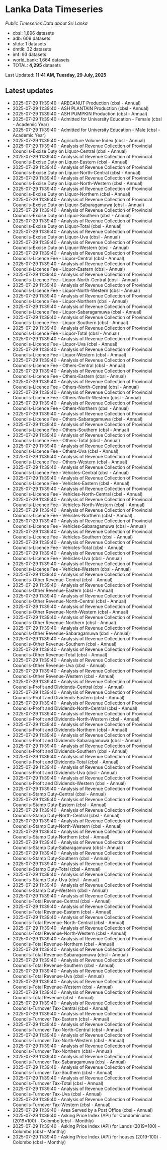 # Lanka Data Timeseries
*Public Timeseries Data about Sri Lanka*

* cbsl: 1,896 datasets
* adb: 609 datasets
* sltda: 1 datasets
* dmtlk: 32 datasets
* imf: 93 datasets
* world_bank: 1,664 datasets
* TOTAL: **4,295** datasets

Last Updated: **11:41 AM, Tuesday, 29 July, 2025**

## Latest updates

* 2025-07-29 11:39:40 - ARECANUT Production (cbsl - Annual)
* 2025-07-29 11:39:40 - ASH PLANTAIN Production (cbsl - Annual)
* 2025-07-29 11:39:40 - ASH PUMPKIN Production (cbsl - Annual)
* 2025-07-29 11:39:40 - Admitted for University Education - Female (cbsl - Academic Year)
* 2025-07-29 11:39:40 - Admitted for University Education - Male (cbsl - Academic Year)
* 2025-07-29 11:39:40 - Agriculture Volume Index (cbsl - Annual)
* 2025-07-29 11:39:40 - Analysis of Revenue Collection of Provincial Councils-Excise Duty on Liquor-Central (cbsl - Annual)
* 2025-07-29 11:39:40 - Analysis of Revenue Collection of Provincial Councils-Excise Duty on Liquor-Eastern (cbsl - Annual)
* 2025-07-29 11:39:40 - Analysis of Revenue Collection of Provincial Councils-Excise Duty on Liquor-North-Central (cbsl - Annual)
* 2025-07-29 11:39:40 - Analysis of Revenue Collection of Provincial Councils-Excise Duty on Liquor-North-Western (cbsl - Annual)
* 2025-07-29 11:39:40 - Analysis of Revenue Collection of Provincial Councils-Excise Duty on Liquor-Northern (cbsl - Annual)
* 2025-07-29 11:39:40 - Analysis of Revenue Collection of Provincial Councils-Excise Duty on Liquor-Sabaragamuwa (cbsl - Annual)
* 2025-07-29 11:39:40 - Analysis of Revenue Collection of Provincial Councils-Excise Duty on Liquor-Southern (cbsl - Annual)
* 2025-07-29 11:39:40 - Analysis of Revenue Collection of Provincial Councils-Excise Duty on Liquor-Total (cbsl - Annual)
* 2025-07-29 11:39:40 - Analysis of Revenue Collection of Provincial Councils-Excise Duty on Liquor-Uva (cbsl - Annual)
* 2025-07-29 11:39:40 - Analysis of Revenue Collection of Provincial Councils-Excise Duty on Liquor-Western (cbsl - Annual)
* 2025-07-29 11:39:40 - Analysis of Revenue Collection of Provincial Councils-Licence Fee - Liquor-Central (cbsl - Annual)
* 2025-07-29 11:39:40 - Analysis of Revenue Collection of Provincial Councils-Licence Fee - Liquor-Eastern (cbsl - Annual)
* 2025-07-29 11:39:40 - Analysis of Revenue Collection of Provincial Councils-Licence Fee - Liquor-North-Central (cbsl - Annual)
* 2025-07-29 11:39:40 - Analysis of Revenue Collection of Provincial Councils-Licence Fee - Liquor-North-Western (cbsl - Annual)
* 2025-07-29 11:39:40 - Analysis of Revenue Collection of Provincial Councils-Licence Fee - Liquor-Northern (cbsl - Annual)
* 2025-07-29 11:39:40 - Analysis of Revenue Collection of Provincial Councils-Licence Fee - Liquor-Sabaragamuwa (cbsl - Annual)
* 2025-07-29 11:39:40 - Analysis of Revenue Collection of Provincial Councils-Licence Fee - Liquor-Southern (cbsl - Annual)
* 2025-07-29 11:39:40 - Analysis of Revenue Collection of Provincial Councils-Licence Fee - Liquor-Total (cbsl - Annual)
* 2025-07-29 11:39:40 - Analysis of Revenue Collection of Provincial Councils-Licence Fee - Liquor-Uva (cbsl - Annual)
* 2025-07-29 11:39:40 - Analysis of Revenue Collection of Provincial Councils-Licence Fee - Liquor-Western (cbsl - Annual)
* 2025-07-29 11:39:40 - Analysis of Revenue Collection of Provincial Councils-Licence Fee - Others-Central (cbsl - Annual)
* 2025-07-29 11:39:40 - Analysis of Revenue Collection of Provincial Councils-Licence Fee - Others-Eastern (cbsl - Annual)
* 2025-07-29 11:39:40 - Analysis of Revenue Collection of Provincial Councils-Licence Fee - Others-North-Central (cbsl - Annual)
* 2025-07-29 11:39:40 - Analysis of Revenue Collection of Provincial Councils-Licence Fee - Others-North-Western (cbsl - Annual)
* 2025-07-29 11:39:40 - Analysis of Revenue Collection of Provincial Councils-Licence Fee - Others-Northern (cbsl - Annual)
* 2025-07-29 11:39:40 - Analysis of Revenue Collection of Provincial Councils-Licence Fee - Others-Sabaragamuwa (cbsl - Annual)
* 2025-07-29 11:39:40 - Analysis of Revenue Collection of Provincial Councils-Licence Fee - Others-Southern (cbsl - Annual)
* 2025-07-29 11:39:40 - Analysis of Revenue Collection of Provincial Councils-Licence Fee - Others-Total (cbsl - Annual)
* 2025-07-29 11:39:40 - Analysis of Revenue Collection of Provincial Councils-Licence Fee - Others-Uva (cbsl - Annual)
* 2025-07-29 11:39:40 - Analysis of Revenue Collection of Provincial Councils-Licence Fee - Others-Western (cbsl - Annual)
* 2025-07-29 11:39:40 - Analysis of Revenue Collection of Provincial Councils-Licence Fee - Vehicles-Central (cbsl - Annual)
* 2025-07-29 11:39:40 - Analysis of Revenue Collection of Provincial Councils-Licence Fee - Vehicles-Eastern (cbsl - Annual)
* 2025-07-29 11:39:40 - Analysis of Revenue Collection of Provincial Councils-Licence Fee - Vehicles-North-Central (cbsl - Annual)
* 2025-07-29 11:39:40 - Analysis of Revenue Collection of Provincial Councils-Licence Fee - Vehicles-North-Western (cbsl - Annual)
* 2025-07-29 11:39:40 - Analysis of Revenue Collection of Provincial Councils-Licence Fee - Vehicles-Northern (cbsl - Annual)
* 2025-07-29 11:39:40 - Analysis of Revenue Collection of Provincial Councils-Licence Fee - Vehicles-Sabaragamuwa (cbsl - Annual)
* 2025-07-29 11:39:40 - Analysis of Revenue Collection of Provincial Councils-Licence Fee - Vehicles-Southern (cbsl - Annual)
* 2025-07-29 11:39:40 - Analysis of Revenue Collection of Provincial Councils-Licence Fee - Vehicles-Total (cbsl - Annual)
* 2025-07-29 11:39:40 - Analysis of Revenue Collection of Provincial Councils-Licence Fee - Vehicles-Uva (cbsl - Annual)
* 2025-07-29 11:39:40 - Analysis of Revenue Collection of Provincial Councils-Licence Fee - Vehicles-Western (cbsl - Annual)
* 2025-07-29 11:39:40 - Analysis of Revenue Collection of Provincial Councils-Other Revenue-Central (cbsl - Annual)
* 2025-07-29 11:39:40 - Analysis of Revenue Collection of Provincial Councils-Other Revenue-Eastern (cbsl - Annual)
* 2025-07-29 11:39:40 - Analysis of Revenue Collection of Provincial Councils-Other Revenue-North-Central (cbsl - Annual)
* 2025-07-29 11:39:40 - Analysis of Revenue Collection of Provincial Councils-Other Revenue-North-Western (cbsl - Annual)
* 2025-07-29 11:39:40 - Analysis of Revenue Collection of Provincial Councils-Other Revenue-Northern (cbsl - Annual)
* 2025-07-29 11:39:40 - Analysis of Revenue Collection of Provincial Councils-Other Revenue-Sabaragamuwa (cbsl - Annual)
* 2025-07-29 11:39:40 - Analysis of Revenue Collection of Provincial Councils-Other Revenue-Southern (cbsl - Annual)
* 2025-07-29 11:39:40 - Analysis of Revenue Collection of Provincial Councils-Other Revenue-Total (cbsl - Annual)
* 2025-07-29 11:39:40 - Analysis of Revenue Collection of Provincial Councils-Other Revenue-Uva (cbsl - Annual)
* 2025-07-29 11:39:40 - Analysis of Revenue Collection of Provincial Councils-Other Revenue-Western (cbsl - Annual)
* 2025-07-29 11:39:40 - Analysis of Revenue Collection of Provincial Councils-Profit and Dividends-Central (cbsl - Annual)
* 2025-07-29 11:39:40 - Analysis of Revenue Collection of Provincial Councils-Profit and Dividends-Eastern (cbsl - Annual)
* 2025-07-29 11:39:40 - Analysis of Revenue Collection of Provincial Councils-Profit and Dividends-North-Central (cbsl - Annual)
* 2025-07-29 11:39:40 - Analysis of Revenue Collection of Provincial Councils-Profit and Dividends-North-Western (cbsl - Annual)
* 2025-07-29 11:39:40 - Analysis of Revenue Collection of Provincial Councils-Profit and Dividends-Northern (cbsl - Annual)
* 2025-07-29 11:39:40 - Analysis of Revenue Collection of Provincial Councils-Profit and Dividends-Sabaragamuwa (cbsl - Annual)
* 2025-07-29 11:39:40 - Analysis of Revenue Collection of Provincial Councils-Profit and Dividends-Southern (cbsl - Annual)
* 2025-07-29 11:39:40 - Analysis of Revenue Collection of Provincial Councils-Profit and Dividends-Total (cbsl - Annual)
* 2025-07-29 11:39:40 - Analysis of Revenue Collection of Provincial Councils-Profit and Dividends-Uva (cbsl - Annual)
* 2025-07-29 11:39:40 - Analysis of Revenue Collection of Provincial Councils-Profit and Dividends-Western (cbsl - Annual)
* 2025-07-29 11:39:40 - Analysis of Revenue Collection of Provincial Councils-Stamp Duty-Central (cbsl - Annual)
* 2025-07-29 11:39:40 - Analysis of Revenue Collection of Provincial Councils-Stamp Duty-Eastern (cbsl - Annual)
* 2025-07-29 11:39:40 - Analysis of Revenue Collection of Provincial Councils-Stamp Duty-North-Central (cbsl - Annual)
* 2025-07-29 11:39:40 - Analysis of Revenue Collection of Provincial Councils-Stamp Duty-North-Western (cbsl - Annual)
* 2025-07-29 11:39:40 - Analysis of Revenue Collection of Provincial Councils-Stamp Duty-Northern (cbsl - Annual)
* 2025-07-29 11:39:40 - Analysis of Revenue Collection of Provincial Councils-Stamp Duty-Sabaragamuwa (cbsl - Annual)
* 2025-07-29 11:39:40 - Analysis of Revenue Collection of Provincial Councils-Stamp Duty-Southern (cbsl - Annual)
* 2025-07-29 11:39:40 - Analysis of Revenue Collection of Provincial Councils-Stamp Duty-Total (cbsl - Annual)
* 2025-07-29 11:39:40 - Analysis of Revenue Collection of Provincial Councils-Stamp Duty-Uva (cbsl - Annual)
* 2025-07-29 11:39:40 - Analysis of Revenue Collection of Provincial Councils-Stamp Duty-Western (cbsl - Annual)
* 2025-07-29 11:39:40 - Analysis of Revenue Collection of Provincial Councils-Total Revenue-Central (cbsl - Annual)
* 2025-07-29 11:39:40 - Analysis of Revenue Collection of Provincial Councils-Total Revenue-Eastern (cbsl - Annual)
* 2025-07-29 11:39:40 - Analysis of Revenue Collection of Provincial Councils-Total Revenue-North-Central (cbsl - Annual)
* 2025-07-29 11:39:40 - Analysis of Revenue Collection of Provincial Councils-Total Revenue-North-Western (cbsl - Annual)
* 2025-07-29 11:39:40 - Analysis of Revenue Collection of Provincial Councils-Total Revenue-Northern (cbsl - Annual)
* 2025-07-29 11:39:40 - Analysis of Revenue Collection of Provincial Councils-Total Revenue-Sabaragamuwa (cbsl - Annual)
* 2025-07-29 11:39:40 - Analysis of Revenue Collection of Provincial Councils-Total Revenue-Southern (cbsl - Annual)
* 2025-07-29 11:39:40 - Analysis of Revenue Collection of Provincial Councils-Total Revenue-Uva (cbsl - Annual)
* 2025-07-29 11:39:40 - Analysis of Revenue Collection of Provincial Councils-Total Revenue-Western (cbsl - Annual)
* 2025-07-29 11:39:40 - Analysis of Revenue Collection of Provincial Councils-Total Revenue (cbsl - Annual)
* 2025-07-29 11:39:40 - Analysis of Revenue Collection of Provincial Councils-Turnover Tax-Central (cbsl - Annual)
* 2025-07-29 11:39:40 - Analysis of Revenue Collection of Provincial Councils-Turnover Tax-Eastern (cbsl - Annual)
* 2025-07-29 11:39:40 - Analysis of Revenue Collection of Provincial Councils-Turnover Tax-North-Central (cbsl - Annual)
* 2025-07-29 11:39:40 - Analysis of Revenue Collection of Provincial Councils-Turnover Tax-North-Western (cbsl - Annual)
* 2025-07-29 11:39:40 - Analysis of Revenue Collection of Provincial Councils-Turnover Tax-Northern (cbsl - Annual)
* 2025-07-29 11:39:40 - Analysis of Revenue Collection of Provincial Councils-Turnover Tax-Sabaragamuwa (cbsl - Annual)
* 2025-07-29 11:39:40 - Analysis of Revenue Collection of Provincial Councils-Turnover Tax-Southern (cbsl - Annual)
* 2025-07-29 11:39:40 - Analysis of Revenue Collection of Provincial Councils-Turnover Tax-Total (cbsl - Annual)
* 2025-07-29 11:39:40 - Analysis of Revenue Collection of Provincial Councils-Turnover Tax-Uva (cbsl - Annual)
* 2025-07-29 11:39:40 - Analysis of Revenue Collection of Provincial Councils-Turnover Tax-Western (cbsl - Annual)
* 2025-07-29 11:39:40 - Area Served by a Post Office (cbsl - Annual)
* 2025-07-29 11:39:40 - Asking Price Index (API) for Condominiums (2019=100) - Colombo (cbsl - Monthly)
* 2025-07-29 11:39:40 - Asking Price Index (API) for Lands (2019=100) - Colombo (cbsl - Monthly)
* 2025-07-29 11:39:40 - Asking Price Index (API) for houses (2019-100) - Colombo (cbsl - Monthly)